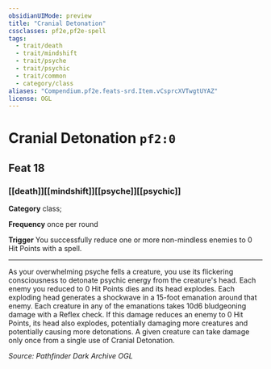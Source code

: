 ```yaml
---
obsidianUIMode: preview
title: "Cranial Detonation"
cssclasses: pf2e,pf2e-spell
tags:
  - trait/death
  - trait/mindshift
  - trait/psyche
  - trait/psychic
  - trait/common
  - category/class
aliases: "Compendium.pf2e.feats-srd.Item.vCsprcXVTwgtUYAZ"
license: OGL
---
```

# Cranial Detonation `pf2:0`
## Feat 18
### [[death]][[mindshift]][[psyche]][[psychic]]

**Category** class; 




**Frequency** once per round

**Trigger** You successfully reduce one or more non-mindless enemies to 0 Hit Points with a spell.

* * *

As your overwhelming psyche fells a creature, you use its flickering consciousness to detonate psychic energy from the creature's head. Each enemy you reduced to 0 Hit Points dies and its head explodes. Each exploding head generates a shockwave in a 15-foot emanation around that enemy. Each creature in any of the emanations takes 10d6 bludgeoning damage with a Reflex check. If this damage reduces an enemy to 0 Hit Points, its head also explodes, potentially damaging more creatures and potentially causing more detonations. A given creature can take damage only once from a single use of Cranial Detonation.

*Source: Pathfinder Dark Archive*
*OGL*
